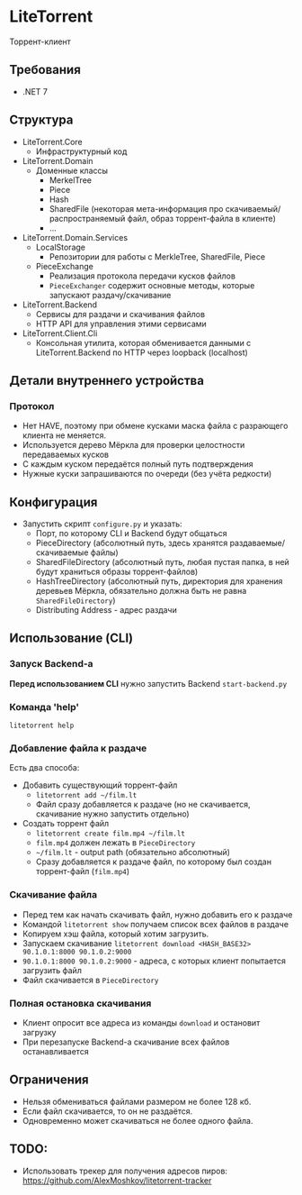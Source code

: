 # LiteTorrent
Торрент-клиент

## Требования
  - .NET 7

## Структура
  - LiteTorrent.Core
    - Инфраструктурный код
  - LiteTorrent.Domain
    - Доменные классы
      - MerkelTree
      - Piece
      - Hash
      - SharedFile (некоторая мета-информация про скачиваемый/распространяемый файл, образ торрент-файла в клиенте)
      - ...
  - LiteTorrent.Domain.Services
    - LocalStorage
      - Репозитории для работы с MerkleTree, SharedFile, Piece
    - PieceExchange
      - Реализация протокола передачи кусков файлов
      - `PieceExchanger` содержит основные методы, которые запускают раздачу/скачивание
  - LiteTorrent.Backend
    - Сервисы для раздачи и скачивания файлов
    - HTTP API для управления этими сервисами
  - LiteTorrent.Client.Cli
    - Консольная утилита, которая обменивается данными с LiteTorrent.Backend по HTTP через loopback (localhost)


## Детали внутреннего устройства
### Протокол
  - Нет HAVE, поэтому при обмене кусками маска файла с разрающего клиента не меняется.
  - Используется дерево Мёркла для проверки целостности передаваемых кусков
  - С каждым куском передаётся полный путь подтверждения
  - Нужные куски запрашиваются по очереди (без учёта редкости)



## Конфигурация
  - Запустить скрипт `configure.py` и указать:
    - Порт, по которому CLI и Backend будут общаться
    - PieceDirectory (абсолютный путь, здесь хранятся раздаваемые/скачиваемые файлы)
    - SharedFileDirectory (абсолютный путь, любая пустая папка, в ней будут храниться образы торрент-файлов)
    - HashTreeDirectory (абсолютный путь, директория для хранения деревьев Мёркла, обязательно должна быть не равна `SharedFileDirectory`)
    - Distributing Address - адрес раздачи

## Использование (CLI)

### Запуск Backend-а
**Перед использованием CLI** нужно запустить Backend `start-backend.py`

### Команда 'help'
`litetorrent help`

### Добавление файла к раздаче
Есть два способа:
  - Добавить существующий торрент-файл
    - `litetorrent add ~/film.lt`
    - Файл сразу добавляется к раздаче (но не скачивается, скачивание нужно запустить отдельно)
  - Создать торрент файл
    - `litetorrent create film.mp4 ~/film.lt`
    - `film.mp4` должен лежать в `PieceDirectory`
    - `~/film.lt` - output path (обязательно абсолютный)
    - Сразу добавляется к раздаче файл, по которому был создан торрент-файл (`film.mp4`)

### Скачивание файла
  - Перед тем как начать скачивать файл, нужно добавить его к раздаче
  - Командой `litetorrent show` получаем список всех файлов в раздаче
  - Копируем хэш файла, который хотим загрузить.
  - Запускаем скачивание `litetorrent download <HASH_BASE32> 90.1.0.1:8000 90.1.0.2:9000`
  - `90.1.0.1:8000 90.1.0.2:9000` - адреса, с которых клиент попытается загрузить файл
  - Файл скачивается в `PieceDirectory`

### Полная остановка скачивания
  - Клиент опросит все адреса из команды `download` и остановит загрузку
  - При перезапуске Backend-а скачивание всех файлов останавливается


## Ограничения
  - Нельзя обмениваться файлами размером не более 128 кб.
  - Если файл скачивается, то он не раздаётся.
  - Одновременно может скачиваться не более одного файла.


## TODO:
  - Использовать трекер для получения адресов пиров: https://github.com/AlexMoshkov/litetorrent-tracker
